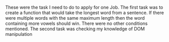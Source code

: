 These were the task I need to do to apply for one Job.
The first task was to create a function that would take the longest word from a sentence. If there were multiple words with the same maximum length then the word containing more vowels should win. There were no other conditions mentioned.
The second task was checking my knowledge of DOM manipulation 